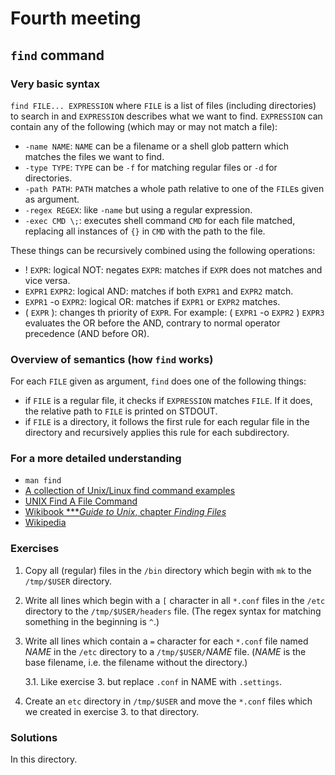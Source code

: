 # Fourth meeting

## `find` command

### Very basic syntax

`find FILE... EXPRESSION`
where `FILE` is a list of files (including directories) to search in and
`EXPRESSION` describes what we want to find.
`EXPRESSION` can contain any of the following (which may or may not match a
file):
* `-name NAME`: `NAME` can be a filename or a shell glob pattern which matches
  the files we want to find.
* `-type TYPE`: `TYPE` can be `-f` for matching regular files or `-d` for
  directories.
* `-path PATH`: `PATH` matches a whole path relative to one of the `FILE`s
  given as argument.
* `-regex REGEX`: like `-name` but using a regular expression.
* `-exec CMD \;`: executes shell command `CMD` for each file matched, replacing
  all instances of `{}` in `CMD` with the path to the file.

These things can be recursively combined using the following operations:
* ! `EXPR`: logical NOT: negates `EXPR`:
  matches if `EXPR` does not matches and vice versa.
* `EXPR1` `EXPR2`: logical AND: matches if both `EXPR1` and `EXPR2` match.
* `EXPR1` -o `EXPR2`: logical OR: matches if `EXPR1` or `EXPR2` matches.
* \( `EXPR` \): changes th priority of `EXPR`.  For example:
  \( `EXPR1` -o `EXPR2` \) `EXPR3` evaluates the OR before the AND,
  contrary to normal operator precedence (AND before OR).

### Overview of semantics (how `find` works)

For each `FILE` given as argument, `find` does one of the following things:
* if `FILE` is a regular file, it checks if `EXPRESSION` matches `FILE`.
  If it does, the relative path to `FILE` is printed on STDOUT.
* if `FILE` is a directory, it follows the first rule for each regular file in
  the directory and recursively applies this rule for each subdirectory.

### For a more detailed understanding

* `man find`
* [A collection of Unix/Linux find command examples](http://alvinalexander.com/unix/edu/examples/find.shtml)
* [UNIX Find A File Command](http://www.cyberciti.biz/faq/howto-find-a-file-under-unix/)
* [Wikibook ****Guide to Unix*, chapter *Finding Files*](https://en.wikibooks.org/wiki/Guide_to_Unix/Commands/Finding_Files)
* [Wikipedia](https://en.wikipedia.org/wiki/Find)

### Exercises

1. Copy all (regular) files in the `/bin` directory which begin with `mk` to
   the `/tmp/$USER` directory.

2. Write all lines which begin with a `[` character in all `*.conf` files in
   the `/etc` directory to the `/tmp/$USER/headers` file.
   (The regex syntax for matching something in the beginning is `^`.)

3. Write all lines which contain a `=` character for each `*.conf` file named
   *NAME* in the `/etc` directory to a `/tmp/$USER/`*NAME* file.
   (*NAME* is the base filename, i.e. the filename without the directory.)

   3.1. Like exercise 3. but replace `.conf` in NAME with `.settings`.

4. Create an `etc` directory in `/tmp/$USER` and move the `*.conf` files which
   we created in exercise 3. to that directory.

### Solutions

In this directory.
